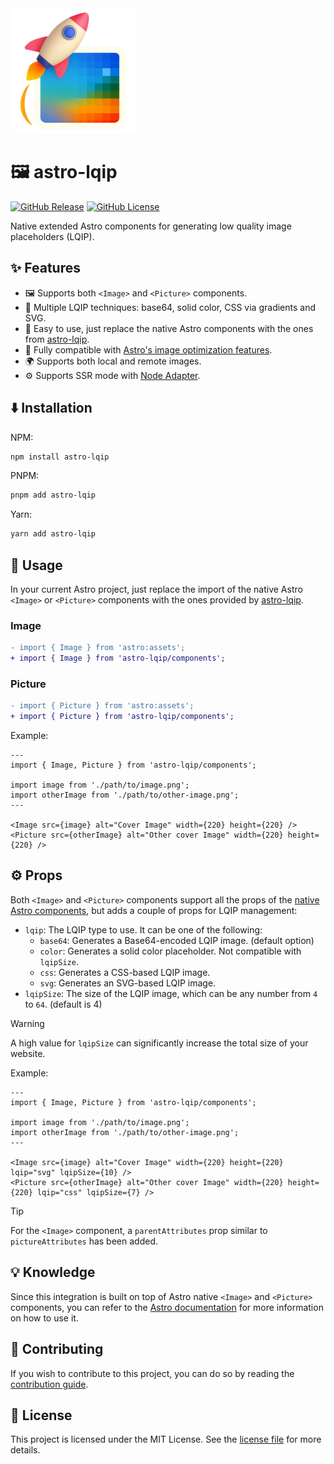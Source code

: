 <a href="https://astro-lqip.web.app/">
  <img src="./assets/logo.png" alt="Astro LQIP Logo" width="200" height="200" />
</a>

# 🖼️ astro-lqip

[![GitHub Release](https://img.shields.io/github/v/release/felixicaza/astro-lqip?logo=npm)](https://www.npmjs.com/package/astro-lqip)
[![GitHub License](https://img.shields.io/github/license/felixicaza/astro-lqip)](https://github.com/felixicaza/astro-lqip/blob/main/LICENSE)

Native extended Astro components for generating low quality image placeholders (LQIP).

## ✨ Features
- 🖼️ Supports both `<Image>` and `<Picture>` components.
- 🎨 Multiple LQIP techniques: base64, solid color, CSS via gradients and SVG.
- 🚀 Easy to use, just replace the native Astro components with the ones from [astro-lqip](https://astro-lqip.web.app/).
- 🔧 Fully compatible with [Astro's image optimization features](https://docs.astro.build/en/guides/images/).
- 🌍 Supports both local and remote images.
- ⚙️ Supports SSR mode with [Node Adapter](https://docs.astro.build/en/guides/integrations-guide/node/).

## ⬇️ Installation

NPM:

```bash
npm install astro-lqip
```

PNPM:

```bash
pnpm add astro-lqip
```

Yarn:

```bash
yarn add astro-lqip
```

## 🚀 Usage

In your current Astro project, just replace the import of the native Astro `<Image>` or `<Picture>` components with the ones provided by [astro-lqip](https://astro-lqip.web.app/).

### Image

```diff
- import { Image } from 'astro:assets';
+ import { Image } from 'astro-lqip/components';
```

### Picture

```diff
- import { Picture } from 'astro:assets';
+ import { Picture } from 'astro-lqip/components';
```

Example:

```astro
---
import { Image, Picture } from 'astro-lqip/components';

import image from './path/to/image.png';
import otherImage from './path/to/other-image.png';
---

<Image src={image} alt="Cover Image" width={220} height={220} />
<Picture src={otherImage} alt="Other cover Image" width={220} height={220} />
```

## ⚙️ Props

Both `<Image>` and `<Picture>` components support all the props of the [native Astro components](https://docs.astro.build/en/reference/modules/astro-assets/), but adds a couple of props for LQIP management:

- `lqip`: The LQIP type to use. It can be one of the following:
  - `base64`: Generates a Base64-encoded LQIP image. (default option)
  - `color`: Generates a solid color placeholder. Not compatible with `lqipSize`.
  - `css`: Generates a CSS-based LQIP image.
  - `svg`: Generates an SVG-based LQIP image.
- `lqipSize`: The size of the LQIP image, which can be any number from `4` to `64`. (default is 4)

> [!WARNING]
> A high value for `lqipSize` can significantly increase the total size of your website.

Example:

```astro
---
import { Image, Picture } from 'astro-lqip/components';

import image from './path/to/image.png';
import otherImage from './path/to/other-image.png';
---

<Image src={image} alt="Cover Image" width={220} height={220} lqip="svg" lqipSize={10} />
<Picture src={otherImage} alt="Other cover Image" width={220} height={220} lqip="css" lqipSize={7} />
```

> [!TIP]
> For the `<Image>` component, a `parentAttributes` prop similar to `pictureAttributes` has been added.

## 💡 Knowledge

Since this integration is built on top of Astro native `<Image>` and `<Picture>` components, you can refer to the [Astro documentation](https://docs.astro.build/en/guides/images/) for more information on how to use it.

## 🤝 Contributing
If you wish to contribute to this project, you can do so by reading the [contribution guide](https://github.com/felixicaza/astro-lqip/blob/main/CONTRIBUTING.md).

## 📄 License
This project is licensed under the MIT License. See the [license file](https://github.com/felixicaza/astro-lqip/blob/main/LICENSE) for more details.
